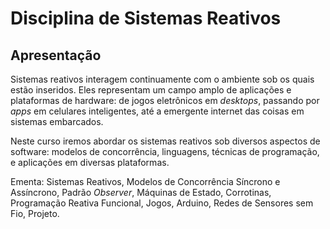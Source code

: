 <title>Disciplina de Sistemas Reativos</title>
<meta http-equiv="Content-Type" content="text/html; charset=UTF-8"/></p>

Disciplina de Sistemas Reativos
===============================

Apresentação
------------

Sistemas reativos interagem continuamente com o ambiente sob os quais estão 
inseridos.
Eles representam um campo amplo de aplicações e plataformas de hardware:
de jogos eletrônicos em *desktops*, passando por *apps* em celulares 
inteligentes, até a emergente internet das coisas em sistemas embarcados.

Neste curso iremos abordar os sistemas reativos sob diversos aspectos de 
software: modelos de concorrência, linguagens, técnicas de programação, e 
aplicações em diversas plataformas.

Ementa: Sistemas Reativos, Modelos de Concorrência Síncrono e Assíncrono, 
Padrão *Observer*, Máquinas de Estado, Corrotinas, Programação Reativa 
Funcional, Jogos, Arduino, Redes de Sensores sem Fio, Projeto.

<!--
Programa detalhado
------------------

* O que é um sistema Reativo?
    - Sistemas transformacionais
    - Sistemas interativos
    - Sistemas reativos

* Modelos de Concorrência
    - Concorrência e Paralelismo
    - Modelo assíncrono
        - Sincronismo explícito
        - *Threads* (memória compartilhada)
        - Atores (troca de mensagens)
    - Modelo síncrono
        - Sincronismo implícito
        - Hipótese de sincronismo
        - Restrições

* Técnicas de Programação
    - Padrão *Observer* (*callbacks*)
    - Máquinas de estado
    - Corrotinas
    - *Futures & Promises*
    - Programação Reativa Functional (FRP)
    - Programação Reativa Imperativa

* Linguagens e Ferramentas
    - Lua/Love
    - C/SDL
    - C/Arduino
    - C/TinyOS
    - Elm
    - Céu

* Aplicações
    - Jogos (SDL, Love)
    - Sistemas embarcados (Arduino)
    - Internet das coisas (TinyOS)

* Avaliação
    - Mini testes baseados em leitura de artigos científicos
    - Pequenos projetos
    - Projeto final

!-- - Escolher uma outra ferramenta e discutir o modelo de execução. --

Aulas
-----

<table border="1" cellspacing="0" cellpadding="20">
<tr><th>1</th><th>15-08</th><td>
<ul>
    <li> Apresentação do Curso
    <li> Sistemas reativos
    <li> Arduino
    <li> Tarefa-1, Tarefa-2, Artigos&Videos-1
</ul>
!--
    Avaliação.
    Github.
    Artigos.
--
</td></tr>
<tr><th>2</th><th>22-08</th><td>
<ul>
    <li> Modelos de Concorrência
    <li> Concorrência e Paralelismo
    <li> Modelo Assíncrono
    <li> Modelo Síncrono
    <li> Arduino Chibi-OS, Occam-PI, Céu
</ul>
!--
    <li> Padrão Observer
    Exemplo do Blink.
    Esquemas de implementação do modelo síncrono.
    Padrão observer (similaridades com a impl. sinc.)
    - Onde aparece nas linguagens? OO/Swing, Android/?
    - C/SDL
    - C/Arduino
    - Lua/Love
        Primeira tarefa que envolva uma máquina de estados potencialmente 
        hierárquica.
--
</td></tr>
<tr><th>3</th><th>29-08</th><td>
    <br/>
!--
<ul>
    <li> Máquinas de estado / Hierárquicas
    <li> Arduino (C, Céu)
</ul>
--
</td></tr>
<tr><th>4</th><th>05-09</th><td><br/></td></tr>
<tr><th>5</th><th>12-09</th><td><br/></td></tr>
<tr><th>6</th><th>19-09#</th><td><br/></td></tr>
<tr><th>7</th><th>26-09#</th><td><br/></td></tr>
<tr><th>8</th><th>03-10#</th><td><br/></td></tr>
<tr><th>9</th><th>10-10#</th><td><br/></td></tr>
<tr><th>10</th><th>17-10#</th><td><br/></td></tr>
<tr><th>11</th><th>24-10#</th><td><br/></td></tr>
<tr><th>12</th><th>31-10</th><td><br/></td></tr>
<tr><th>13</th><th>07-11</th><td><br/></td></tr>
<tr><th>14</th><th>14-11</th><td><br/></td></tr>
<tr><th>15</th><th>21-11</th><td><br/></td></tr>
<tr><th>16</th><th>28-11</th><td><br/></td></tr>
<tr><th>17</th><th>05-12</th><td><br/></td></tr>
<tr><th>18</th><th>12-12</th><td><br/></td></tr>
</table>
-->
